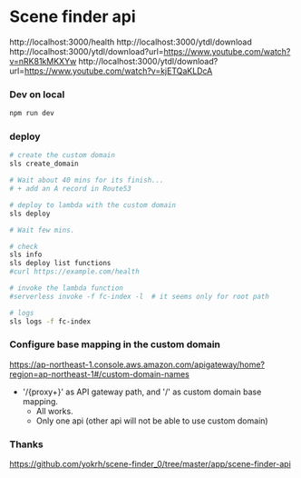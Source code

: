 # Scene finder api

http://localhost:3000/health
http://localhost:3000/ytdl/download
http://localhost:3000/ytdl/download?url=https://www.youtube.com/watch?v=nRK81kMKXYw
http://localhost:3000/ytdl/download?url=https://www.youtube.com/watch?v=kjETQaKLDcA

### Dev on local

```sh
npm run dev
```

### deploy

```sh
# create the custom domain
sls create_domain

# Wait about 40 mins for its finish...
# + add an A record in Route53
```

```sh
# deploy to lambda with the custom domain
sls deploy

# Wait few mins.
```

```sh
# check
sls info
sls deploy list functions
#curl https://example.com/health

# invoke the lambda function
#serverless invoke -f fc-index -l  # it seems only for root path

# logs
sls logs -f fc-index
```

### Configure base mapping in the custom domain

https://ap-northeast-1.console.aws.amazon.com/apigateway/home?region=ap-northeast-1#/custom-domain-names

* '/{proxy+}' as API gateway path, and '/' as custom domain base mapping.
    * All works.
    * Only one api (other api will not be able to use custom domain)


### Thanks

https://github.com/yokrh/scene-finder_0/tree/master/app/scene-finder-api
